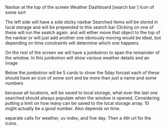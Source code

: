 Navbar at the top of the screen
Weather Dashboard [search bar                       ] Icon of some sort

The left side will have a side sticky navbar
    Searched items will be stored in local storage and will be prepended to this search bar
    Clicking on one of these will run the seatch again.
    and will either move that object to the top of the navbar or will just add another one
        obviously moving would be ideal, but depending on time constraints will determine which one happens

On the rest of the screen we will have a jumbotron to span the remainder of the window.  In this jumbotron will show various weather details and an image

Below the jumbotron will be 5 cards to show the 5day forcast
    each of these should have an icon of some sort and be more than just a name and some numbers

because all locations, will be saved to local storage, what ever the last one searched should always populate when the window is opened.
    Considering putting a limit on how many can be saved to the local storage array.  10 might actually be a good number.  Also depends on time.

separate calls for weather, uv index, and five day.  Then a 4th url for the icons.
